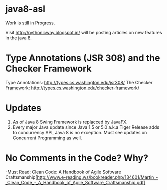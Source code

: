 java8-asl
=========

Work is still in Progress.

Visit http://pythonicway.blogspot.in/ will be posting articles on new features in the java 8.


Type Annotations (JSR 308) and the Checker Framework
=====================================================

Type Annotations: http://types.cs.washington.edu/jsr308/
The Checker Framework: http://types.cs.washington.edu/checker-framework/


Updates
========

1. As of Java 8 Swing Framework is replacced by JavaFX.
2. Every major Java update since Java 1.5 or 5.0 a.k.a Tiger Release adds to concurrency API, Java 8 is no exception. Must see updates on Concurrent Programming as well.


No Comments in the Code? Why?
==============================

-Must Read: Clean Code: A Handbook of Agile Software Craftsmanship[http://www.e-reading.ws/bookreader.php/134601/Martin_-_Clean_Code_-_A_Handbook_of_Agile_Software_Craftsmanship.pdf]
